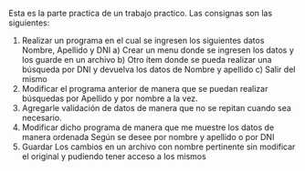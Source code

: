 Esta es la parte practica de un trabajo practico. Las consignas son las siguientes:
1. Realizar un programa en el cual se ingresen los siguientes datos Nombre, Apellido y DNI
a) Crear un menu donde se ingresen los datos y los guarde en un archivo
b) Otro ítem donde se pueda realizar una búsqueda por DNI y devuelva los datos de Nombre y apellido
c) Salir del mismo 
2. Modificar el programa anterior de manera que se puedan realizar búsquedas por Apellido y por nombre a la vez.
3. Agregarle validación de datos de manera que no se repitan cuando sea necesario.
4. Modificar dicho programa de manera que me muestre los datos de manera ordenada
Según se desee por nombre y apellido o por DNI
5. Guardar Los cambios en un archivo con nombre pertinente sin modificar el original
y pudiendo tener acceso a los mismos
